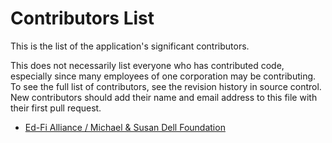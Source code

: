 # Contributors List

This is the list of the application's significant contributors.

This does not necessarily list everyone who has contributed code,
especially since many employees of one corporation may be contributing.
To see the full list of contributors, see the revision history in
source control. New contributors should add their name and email
address to this file with their first pull request.

- [Ed-Fi Alliance / Michael & Susan Dell Foundation](https://www.ed-fi.org)
